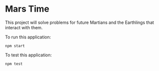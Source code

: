 # Mars Time

This project will solve problems for future Martians and the Earthlings that interact with them.

To run this application:

```
npm start
```

To test this application:
```
npm test
```
